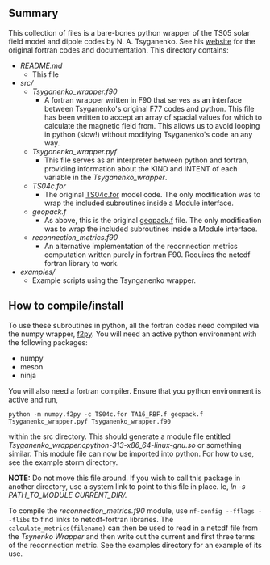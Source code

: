 ## Summary

This collection of files is a bare-bones python wrapper of the TS05 solar field model and dipole codes by N. A. Tsyganenko. See his [website](https://geo.phys.spbu.ru/~tsyganenko/empirical-models/) for the original fortran codes and documentation.  This directory contains:

 - *README.md* 
    - This file
 - *src/*
     - *Tsyganenko_wrapper.f90*
        - A fortran wrapper written in F90 that serves as an interface between Tsyganenko's original F77 codes and python. This file has been written to accept an array of spacial values for which to calculate the magnetic field from. This allows us to avoid looping in python (slow!) without modifying Tsyganenko's code an any way.
     - *Tsyganenko_wrapper.pyf*
        - This file serves as an interpreter between python and fortran, providing information about the KIND and INTENT of each variable in the *Tsyganenko_wrapper*.  
     - *TS04c.for*
        - The original [TS04c.for](https://geo.phys.spbu.ru/~tsyganenko/empirical-models/magnetic_field/ts05/) model code.  The only modification was  to wrap the included subroutines inside a Module interface.
     - *geopack.f*
        - As above, this is the original [geopack.f](https://geo.phys.spbu.ru/~tsyganenko/empirical-models/coordinate_systems/geopack) file. The only modification was to wrap the included subroutines inside a Module interface.
     - *reconnection_metrics.f90*
        - An alternative implementation of the reconnection metrics computation written purely in fortran F90.  Requires the netcdf fortran library to work.
  - *examples/*
    - Example scripts using the Tsynganenko wrapper.
        

## How to compile/install

To use these subroutines in python, all the fortran codes need compiled via the numpy wrapper, [f2py](https://numpy.org/doc/stable/f2py/f2py.getting-started.html).  You will need an active python environment with the following packages:

 - numpy
 - meson
 - ninja

You will also need a fortran compiler.  Ensure that you python environment is active and run,
```
python -m numpy.f2py -c TS04c.for TA16_RBF.f geopack.f Tsyganenko_wrapper.pyf Tsyganenko_wrapper.f90
```
within the src directory.  This should generate a module file entitled *Tsyganenko_wrapper.cpython-313-x86_64-linux-gnu.so* or something similar. This module file can now be imported into python. For how to use, see the example storm directory.

**NOTE:** Do not move this file around. If you wish to call this package in another directory, use a system link to point to this file in place.  Ie, *ln -s PATH_TO_MODULE CURRENT_DIR/.*

To compile the *reconnection_metrics.f90* module, use ``` nf-config --fflags --flibs ``` to find links to netcdf-fortran libraries.  The ```calculate_metrics(filename)``` can then be used to read in a netcdf file from the *Tsynenko Wrapper* and then write out the current and first three terms of the reconnection metric.  See the examples directory for an example of its use.
